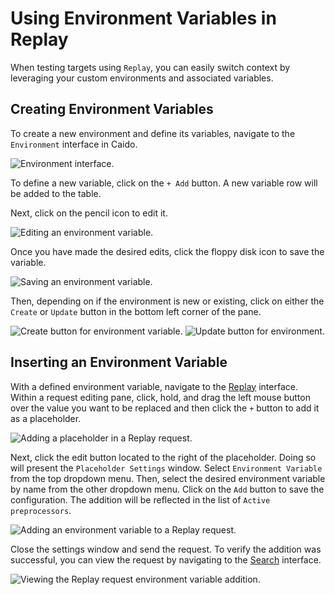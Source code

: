 # Using Environment Variables in Replay

When testing targets using `Replay`, you can easily switch context by leveraging your custom environments and associated variables.

## Creating Environment Variables

To create a new environment and define its variables, navigate to the `Environment` interface in Caido.

<img alt="Environment interface." src="/_images/env_interface.png" center/>

To define a new variable, click on the `+ Add` button. A new variable row will be added to the table.

Next, click on the pencil icon to edit it.

<img alt="Editing an environment variable." src="/_images/edit_global_env_variable.png" center/>

Once you have made the desired edits, click the floppy disk icon to save the variable.

<img alt="Saving an environment variable." src="/_images/save_global_env_variable.png" center/>

Then, depending on if the environment is new or existing, click on either the `Create` or `Update` button in the bottom left corner of the pane.

<img alt="Create button for environment variable." src="/_images/create_button.png" center/>

<img alt="Update button for environment." src="/_images/update_button.png" center/>

## Inserting an Environment Variable

With a defined environment variable, navigate to the [Replay](/guides/replay.md) interface. Within a request editing pane, click, hold, and drag the left mouse button over the value you want to be replaced and then click the `+` button to add it as a placeholder.

<img alt="Adding a placeholder in a Replay request." src="/_images/replay_placeholder.png" center/>

Next, click the edit button located to the right of the placeholder. Doing so will present the `Placeholder Settings` window. Select `Environment Variable` from the top dropdown menu. Then, select the desired environment variable by name from the other dropdown menu. Click on the `Add` button to save the configuration. The addition will be reflected in the list of `Active preprocessors`.

<img alt="Adding an environment variable to a Replay request." src="/_images/replay_global_variable.png" center/>

Close the settings window and send the request. To verify the addition was successful, you can view the request by navigating to the [Search](/guides/search.md) interface.

<img alt="Viewing the Replay request environment variable addition." src="/_images/search_env_variable_request.png" center/>

